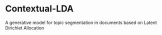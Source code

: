 # Contextual-LDA
A generative model for topic segmentation in documents based on Latent Dirichlet Allocation

